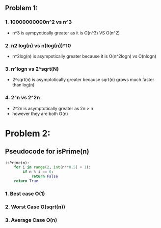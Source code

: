 ## Problem 1:
### 1. 10000000000n^2 vs n^3
 - n^3 is aympyotically greater as it is O(n^3) VS O(n^2)

### 2. n2 log(n) vs n(log(n))^10
  - n^2log(n) is asympotically greater because it is O(n^2logn) vs O(nlogn)

### 3. n^logn vs 2^sqrt(N) 
 
- 2^sqrt(n) is asymptotically greater because  sqrt(n) grows much faster than log(n)


### 4. 2^n vs 2^2n

 - 2^2n is asymptotically greater as 2n > n 
 - however they are both O(n)



# Problem 2:
## Pseudocode for isPrime(n)

```python
isPrime(n):
    for i in range(2, int(n**0.5) + 1):
        if n % i == 0:
            return False
    return True
```

### 1. Best case O(1)
### 2. Worst Case O(sqrt(n))
### 3. Average Case O(n)
